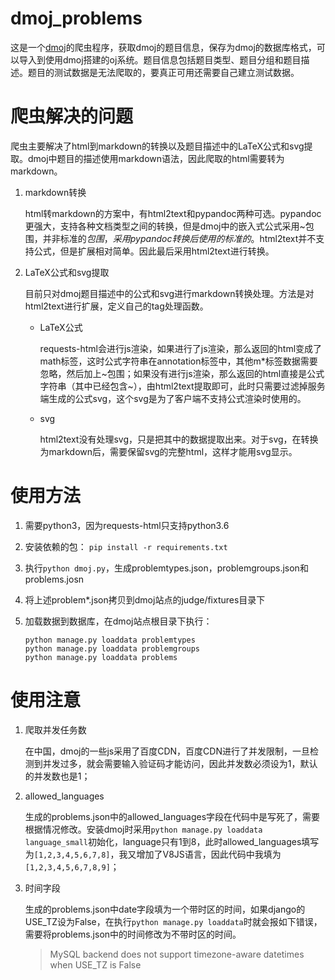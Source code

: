# dmoj_problems
这是一个[dmoj](https://dmoj.ca)的爬虫程序，获取dmoj的题目信息，保存为dmoj的数据库格式，可以导入到使用dmoj搭建的oj系统。题目信息包括题目类型、题目分组和题目描述。题目的测试数据是无法爬取的，要真正可用还需要自己建立测试数据。



# 爬虫解决的问题

爬虫主要解决了html到markdown的转换以及题目描述中的LaTeX公式和svg提取。dmoj中题目的描述使用markdown语法，因此爬取的html需要转为markdown。

1. markdown转换

   html转markdown的方案中，有html2text和pypandoc两种可选。pypandoc更强大，支持各种文档类型之间的转换，但是dmoj中的嵌入式公式采用~包围，并非标准的$包围，采用pypandoc转换后使用的标准的$。html2text并不支持公式，但是扩展相对简单。因此最后采用html2text进行转换。

2. LaTeX公式和svg提取

   目前只对dmoj题目描述中的公式和svg进行markdown转换处理。方法是对html2text进行扩展，定义自己的tag处理函数。
   
   * LaTeX公式
   
     requests-html会进行js渲染，如果进行了js渲染，那么返回的html变成了math标签，这时公式字符串在annotation标签中，其他m*标签数据需要忽略，然后加上~包围；如果没有进行js渲染，那么返回的html直接是公式字符串（其中已经包含~），由html2text提取即可，此时只需要过滤掉服务端生成的公式svg，这个svg是为了客户端不支持公式渲染时使用的。
   
   * svg
   
     html2text没有处理svg，只是把其中的数据提取出来。对于svg，在转换为markdown后，需要保留svg的完整html，这样才能用svg显示。
   
   

# 使用方法

1. 需要python3，因为requests-html只支持python3.6

2. 安装依赖的包： `pip install -r requirements.txt`

3. 执行`python dmoj.py`，生成problemtypes.json，problemgroups.json和problems.josn

4. 将上述problem*.json拷贝到dmoj站点的judge/fixtures目录下

5. 加载数据到数据库，在dmoj站点根目录下执行：

   ```shell
   python manage.py loaddata problemtypes
   python manage.py loaddata problemgroups
   python manage.py loaddata problems
   ```
   
   

# 使用注意

1. 爬取并发任务数

   在中国，dmoj的一些js采用了百度CDN，百度CDN进行了并发限制，一旦检测到并发过多，就会需要输入验证码才能访问，因此并发数必须设为1，默认的并发数也是1；

2. allowed_languages

   生成的problems.json中的allowed_languages字段在代码中是写死了，需要根据情况修改。安装dmoj时采用`python manage.py loaddata language_small`初始化，language只有1到8，此时allowed_languages填写为`[1,2,3,4,5,6,7,8]`，我又增加了V8JS语言，因此代码中我填为`[1,2,3,4,5,6,7,8,9]`；

3. 时间字段

   生成的problems.json中date字段填为一个带时区的时间，如果django的USE_TZ设为False，在执行`python manage.py loaddata`时就会报如下错误，需要将problems.json中的时间修改为不带时区的时间。

   > MySQL backend does not support timezone-aware datetimes when USE_TZ is False